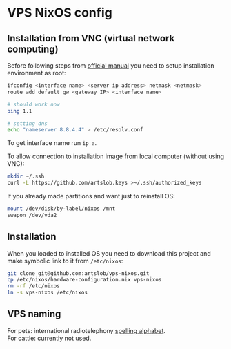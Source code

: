 # VPS NixOS config

## Installation from VNC (virtual network computing)

Before following steps from [official manual](https://nixos.org/manual/nix/stable/)
you need to setup installation environment as root:

```bash
ifconfig <interface name> <server ip address> netmask <netmask>
route add default gw <gateway IP> <interface name>

# should work now
ping 1.1

# setting dns
echo "nameserver 8.8.4.4" > /etc/resolv.conf
```

To get interface name run `ip a`.

To allow connection to installation image from local computer (without
using VNC):

```bash
mkdir ~/.ssh
curl -L https://github.com/artslob.keys >~/.ssh/authorized_keys
```

If you already made partitions and want just to reinstall OS:

```bash
mount /dev/disk/by-label/nixos /mnt
swapon /dev/vda2
```

## Installation

When you loaded to installed OS you need to download this project
and make symbolic link to it from `/etc/nixos`:

```bash
git clone git@github.com:artslob/vps-nixos.git
cp /etc/nixos/hardware-configuration.nix vps-nixos
rm -rf /etc/nixos
ln -s vps-nixos /etc/nixos
```

## VPS naming

For pets: international radiotelephony
[spelling alphabet](https://namingschemes.com/Phonetic_Alphabet).  
For cattle: currently not used.
